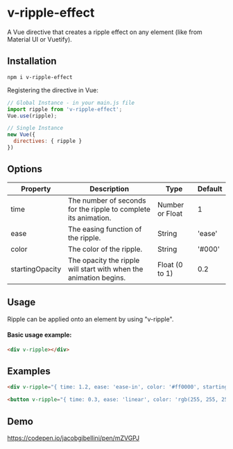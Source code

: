 # v-ripple-effect
A Vue directive that creates a ripple effect on any element (like from Material UI or Vuetify).

## Installation
```
npm i v-ripple-effect
```

Registering the directive in Vue:
```javascript
// Global Instance - in your main.js file
import ripple from 'v-ripple-effect';
Vue.use(ripple);

// Single Instance
new Vue({
  directives: { ripple }
})
```

## Options

|  Property |  Description | Type  | Default  |
|-----------|--------------|-------|----------|
| time  | The number of seconds for the ripple to complete its animation.  | Number or Float  | 1  |
|  ease |  The easing function of the ripple. | String  |  'ease' |
| color  |  The color of the ripple. | String  |  '#000' |
| startingOpacity  | The opacity the ripple will start with when the animation begins.  | Float (0 to 1)  |  0.2 |

## Usage
Ripple can be applied onto an element by using "v-ripple".

#### Basic usage example:

```html
<div v-ripple></div>
```

## Examples
```html
<div v-ripple="{ time: 1.2, ease: 'ease-in', color: '#ff0000', startingOpacity: 0.5 }"></div>
```

```html
<button v-ripple="{ time: 0.3, ease: 'linear', color: 'rgb(255, 255, 255)' }"></button>
```
## Demo
https://codepen.io/jacobgibellini/pen/mZVGPJ
